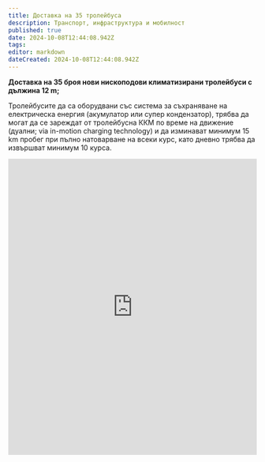 ```yaml
---
title: Доставка на 35 тролейбуса
description: Транспорт, инфраструктура и мобилност
published: true
date: 2024-10-08T12:44:08.942Z
tags: 
editor: markdown
dateCreated: 2024-10-08T12:44:08.942Z
---
```


**Доставка на 35 броя нови нископодови климатизирани тролейбуси с дължина 12 m;**

Тролейбусите да са оборудвани със система за съхраняване на електрическа енергия (акумулатор или супер кондензатор), трябва да могат да се зареждат от тролейбусна ККМ по време на движение (дуални; via in-motion charging technology) и да  изминават минимум 15 km пробег при пълно натоварване на всеки курс, като дневно трябва да извършват минимум 10 курса.


<iframe src="https://drive.google.com/file/d/1NxfhetSnmNyaLaJWf5xciF51s0OivLr4/preview"
    frameBorder="0"
    scrolling="auto"
    width="100%"
        height="600px"
></iframe>
  